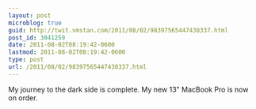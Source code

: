 ```yaml
---
layout: post
microblog: true
guid: http://twit.vmstan.com/2011/08/02/98397565447438337.html
post_id: 3041259
date: 2011-08-02T08:19:42-0600
lastmod: 2011-08-02T08:19:42-0600
type: post
url: /2011/08/02/98397565447438337.html
---
```

My journey to the dark side is complete. My new 13"  MacBook Pro is now on order.
